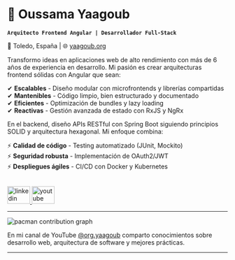 # 🚀 Oussama Yaagoub

**`Arquitecto Frontend Angular | Desarrollador Full-Stack`**

📍 Toledo, España | 🌐 [yaagoub.org](https://yaagoub.org)  

Transformo ideas en aplicaciones web de alto rendimiento con más de 6 años de experiencia en desarrollo. Mi pasión es crear arquitecturas frontend sólidas con Angular que sean:

✔ **Escalables** - Diseño modular con microfrontends y librerías compartidas  
✔ **Mantenibles** - Código limpio, bien estructurado y documentado  
✔ **Eficientes** - Optimización de bundles y lazy loading  
✔ **Reactivas** - Gestión avanzada de estado con RxJS y NgRx  

En el backend, diseño APIs RESTful con Spring Boot siguiendo principios SOLID y arquitectura hexagonal. Mi enfoque combina:

⚡ **Calidad de código** - Testing automatizado (JUnit, Mockito)  
⚡ **Seguridad robusta** - Implementación de OAuth2/JWT  
⚡ **Despliegues ágiles** - CI/CD con Docker y Kubernetes  


<br clear="both">

<div align="left">
  <a href="https://www.linkedin.com/in/yaagoub/" target="_blank">
    <img src="https://raw.githubusercontent.com/maurodesouza/profile-readme-generator/master/src/assets/icons/social/linkedin/default.svg" width="52" height="40" alt="linkedin logo"  />
  </a>
  <a href="https://www.youtube.com/@org.yaagoub" target="_blank">
    <img src="https://raw.githubusercontent.com/maurodesouza/profile-readme-generator/master/src/assets/icons/social/youtube/default.svg" width="52" height="40" alt="youtube logo"  />
  </a>
</div>

---


<picture>
  <source media="(prefers-color-scheme: dark)" srcset="https://raw.githubusercontent.com/oussamayaagoub/oussamayaagoub/output/pacman-contribution-graph-dark.svg">
  <source media="(prefers-color-scheme: light)" srcset="https://raw.githubusercontent.com/oussamayaagoub/oussamayaagoub/output/pacman-contribution-graph.svg">
  <img alt="pacman contribution graph" src="https://raw.githubusercontent.com/oussamayaagoub/oussamayaagoub/output/pacman-contribution-graph.svg">
</picture>


En mi canal de YouTube [@org.yaagoub](https://youtube.com/@org.yaagoub) comparto conocimientos sobre desarrollo web, arquitectura de software y mejores prácticas.

---
